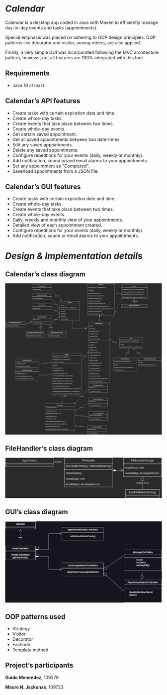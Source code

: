 # _Calendar_
Calendar is a desktop app coded in Java with Maven to efficiently manage day-to-day events and tasks (appointments).

Special emphasis was placed on adhering to OOP design principles. OOP patterns like decorator and visitor, among others, are also applied.

Finally, a very simple GUI was incorporated following the MVC architecture pattern, however, not all features are 100% integrated with this tool.

## Requirements
- Java 19 at least.

## Calendar’s API features
- Create tasks with certain expiration date and time.
- Create whole-day tasks.
- Create events that take place between two times.
- Create whole-day events.
- Get certain saved appointment.
- Get all saved appointments between two date-times.
- Edit any saved appointments.
- Delete any saved appointments.
- Configure repetitions for your events (daily, weekly or monthly).
- Add notification, sound or/and email alarms to your appointments.
- Set any appointment as "Completed".
- Save/load appointments from a JSON file.

## Calendar’s GUI features
- Create tasks with certain expiration date and time.
- Create whole-day tasks.
- Create events that take place between two times.
- Create whole-day events.
- Daily, weekly and monthly view of your appointments.
- Detailed view of each appointment created.
- Configure repetitions for your events (daily, weekly or monthly).
- Add notification, sound or email alarms to your appointments.

# _Design & Implementation details_

## Calendar’s class diagram
<img src="https://github.com/gmenendez0/Calendar/blob/main/doc/Calendar/UML-Calendar_Class_Diagram.png" alt="calendar class_diagram">

## FileHandler’s class diagram
<img src="https://github.com/gmenendez0/Calendar/blob/main/doc/FileHandler/UML_File_Handler_Class_Diagram.png" alt="fileHandler class_diagram">

## GUI’s class diagram
<img src="https://github.com/gmenendez0/Calendar/blob/main/doc/GUI/GUI_Class_Diagram.drawio.png" alt="GUI class_diagram">

## OOP patterns used
- Strategy
- Visitor
- Decorator
- Fachade
- Template method

## Project’s participants
**Guido Menendez**, 109279

**Mauro N. Jackunas**, 109723
